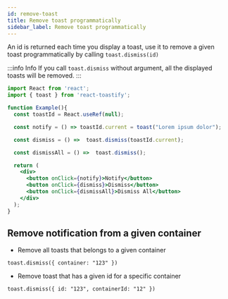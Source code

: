 ```yaml
---
id: remove-toast
title: Remove toast programmatically 
sidebar_label: Remove toast programmatically
---
```


An id is returned each time you display a toast, use it to remove a given toast programmatically by calling `toast.dismiss(id)`

:::info Info
If you call `toast.dismiss` without argument, all the displayed toasts will be removed.
:::

```jsx
import React from 'react';
import { toast } from 'react-toastify';

function Example(){
  const toastId = React.useRef(null);

  const notify = () => toastId.current = toast("Lorem ipsum dolor");

  const dismiss = () =>  toast.dismiss(toastId.current);

  const dismissAll = () =>  toast.dismiss();

  return (
    <div>
      <button onClick={notify}>Notify</button>
      <button onClick={dismiss}>Dismiss</button>
      <button onClick={dismissAll}>Dismiss All</button>
    </div>
  );
}
```
## Remove notification from a given container

- Remove all toasts that belongs to a given container
```tsx
toast.dismiss({ container: "123" })
```
- Remove toast that has a given id for a specific container
```tsx
toast.dismiss({ id: "123", containerId: "12" })
```